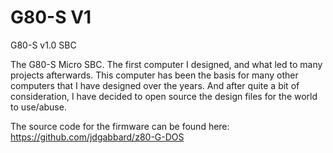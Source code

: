# G80-S V1
 G80-S v1.0 SBC



The G80-S Micro SBC.  The first computer I designed, and what led to many projects afterwards.  This computer has been the basis for many other computers that I have designed over the years.  And after quite a bit of consideration, I have decided to open source the design files for the world to use/abuse.

The source code for the firmware can be found here: https://github.com/jdgabbard/z80-G-DOS